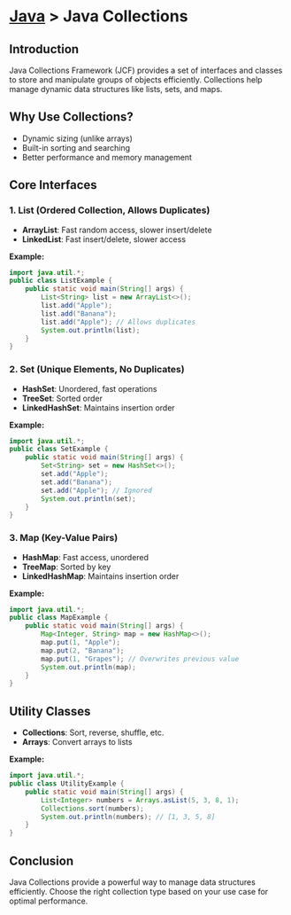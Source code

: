 # [Java](../) > Java Collections

## Introduction
Java Collections Framework (JCF) provides a set of interfaces and classes to store and manipulate groups of objects efficiently. Collections help manage dynamic data structures like lists, sets, and maps.

## Why Use Collections?
- Dynamic sizing (unlike arrays)
- Built-in sorting and searching
- Better performance and memory management

## Core Interfaces
### 1. List (Ordered Collection, Allows Duplicates)
- **ArrayList**: Fast random access, slower insert/delete
- **LinkedList**: Fast insert/delete, slower access

**Example:**
```java
import java.util.*;
public class ListExample {
    public static void main(String[] args) {
        List<String> list = new ArrayList<>();
        list.add("Apple");
        list.add("Banana");
        list.add("Apple"); // Allows duplicates
        System.out.println(list);
    }
}
```

### 2. Set (Unique Elements, No Duplicates)
- **HashSet**: Unordered, fast operations
- **TreeSet**: Sorted order
- **LinkedHashSet**: Maintains insertion order

**Example:**
```java
import java.util.*;
public class SetExample {
    public static void main(String[] args) {
        Set<String> set = new HashSet<>();
        set.add("Apple");
        set.add("Banana");
        set.add("Apple"); // Ignored
        System.out.println(set);
    }
}
```

### 3. Map (Key-Value Pairs)
- **HashMap**: Fast access, unordered
- **TreeMap**: Sorted by key
- **LinkedHashMap**: Maintains insertion order

**Example:**
```java
import java.util.*;
public class MapExample {
    public static void main(String[] args) {
        Map<Integer, String> map = new HashMap<>();
        map.put(1, "Apple");
        map.put(2, "Banana");
        map.put(1, "Grapes"); // Overwrites previous value
        System.out.println(map);
    }
}
```

## Utility Classes
- **Collections**: Sort, reverse, shuffle, etc.
- **Arrays**: Convert arrays to lists

**Example:**
```java
import java.util.*;
public class UtilityExample {
    public static void main(String[] args) {
        List<Integer> numbers = Arrays.asList(5, 3, 8, 1);
        Collections.sort(numbers);
        System.out.println(numbers); // [1, 3, 5, 8]
    }
}
```

## Conclusion
Java Collections provide a powerful way to manage data structures efficiently. Choose the right collection type based on your use case for optimal performance.

